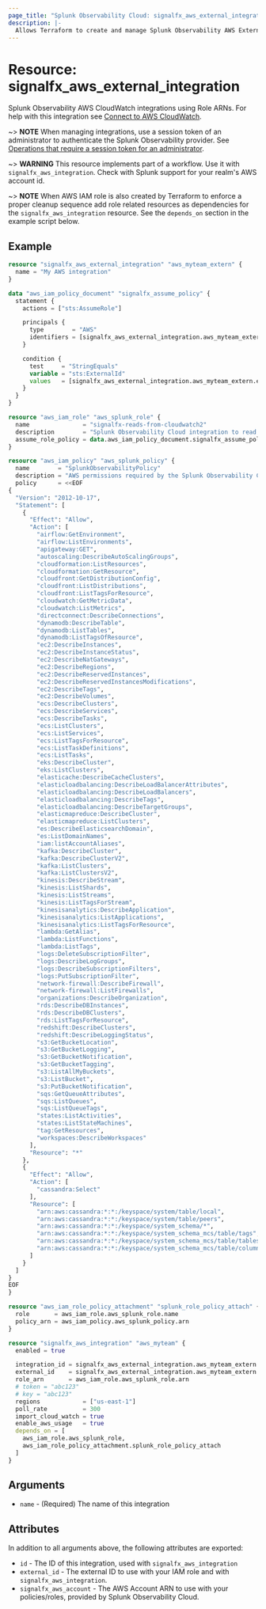```yaml
---
page_title: "Splunk Observability Cloud: signalfx_aws_external_integration"
description: |-
  Allows Terraform to create and manage Splunk Observability AWS External ID Integrations
---
```


# Resource: signalfx_aws_external_integration

Splunk Observability AWS CloudWatch integrations using Role ARNs. For help with this integration see [Connect to AWS CloudWatch](https://docs.splunk.com/observability/en/gdi/get-data-in/connect/aws/aws-apiconfig.html).

~> **NOTE** When managing integrations, use a session token of an administrator to authenticate the Splunk Observability provider. See [Operations that require a session token for an administrator](https://dev.splunk.com/observability/docs/administration/authtokens#Operations-that-require-a-session-token-for-an-administrator).

~> **WARNING** This resource implements part of a workflow. Use it with `signalfx_aws_integration`. Check with Splunk support for your realm's AWS account id.

~> **NOTE** When AWS IAM role is also created by Terraform to enforce a proper cleanup sequence add role related resources as dependencies for the `signalfx_aws_integration` resource. See the `depends_on` section in the example script below.

## Example

```terraform
resource "signalfx_aws_external_integration" "aws_myteam_extern" {
  name = "My AWS integration"
}

data "aws_iam_policy_document" "signalfx_assume_policy" {
  statement {
    actions = ["sts:AssumeRole"]

    principals {
      type        = "AWS"
      identifiers = [signalfx_aws_external_integration.aws_myteam_extern.signalfx_aws_account]
    }

    condition {
      test     = "StringEquals"
      variable = "sts:ExternalId"
      values   = [signalfx_aws_external_integration.aws_myteam_extern.external_id]
    }
  }
}

resource "aws_iam_role" "aws_splunk_role" {
  name               = "signalfx-reads-from-cloudwatch2"
  description        = "Splunk Observability Cloud integration to read out data and send it to signalfxs aws account"
  assume_role_policy = data.aws_iam_policy_document.signalfx_assume_policy.json
}

resource "aws_iam_policy" "aws_splunk_policy" {
  name        = "SplunkObservabilityPolicy"
  description = "AWS permissions required by the Splunk Observability Cloud"
  policy      = <<EOF
{
  "Version": "2012-10-17",
  "Statement": [
    {
      "Effect": "Allow",
      "Action": [
        "airflow:GetEnvironment",
        "airflow:ListEnvironments",
        "apigateway:GET",
        "autoscaling:DescribeAutoScalingGroups",
        "cloudformation:ListResources",
        "cloudformation:GetResource",
        "cloudfront:GetDistributionConfig",
        "cloudfront:ListDistributions",
        "cloudfront:ListTagsForResource",
        "cloudwatch:GetMetricData",
        "cloudwatch:ListMetrics",
        "directconnect:DescribeConnections",
        "dynamodb:DescribeTable",
        "dynamodb:ListTables",
        "dynamodb:ListTagsOfResource",
        "ec2:DescribeInstances",
        "ec2:DescribeInstanceStatus",
        "ec2:DescribeNatGateways",
        "ec2:DescribeRegions",
        "ec2:DescribeReservedInstances",
        "ec2:DescribeReservedInstancesModifications",
        "ec2:DescribeTags",
        "ec2:DescribeVolumes",
        "ecs:DescribeClusters",
        "ecs:DescribeServices",
        "ecs:DescribeTasks",
        "ecs:ListClusters",
        "ecs:ListServices",
        "ecs:ListTagsForResource",
        "ecs:ListTaskDefinitions",
        "ecs:ListTasks",
        "eks:DescribeCluster",
        "eks:ListClusters",
        "elasticache:DescribeCacheClusters",
        "elasticloadbalancing:DescribeLoadBalancerAttributes",
        "elasticloadbalancing:DescribeLoadBalancers",
        "elasticloadbalancing:DescribeTags",
        "elasticloadbalancing:DescribeTargetGroups",
        "elasticmapreduce:DescribeCluster",
        "elasticmapreduce:ListClusters",
        "es:DescribeElasticsearchDomain",
        "es:ListDomainNames",
        "iam:listAccountAliases",
        "kafka:DescribeCluster",
        "kafka:DescribeClusterV2",
        "kafka:ListClusters",
        "kafka:ListClustersV2",
        "kinesis:DescribeStream",
        "kinesis:ListShards",
        "kinesis:ListStreams",
        "kinesis:ListTagsForStream",
        "kinesisanalytics:DescribeApplication",
        "kinesisanalytics:ListApplications",
        "kinesisanalytics:ListTagsForResource",
        "lambda:GetAlias",
        "lambda:ListFunctions",
        "lambda:ListTags",
        "logs:DeleteSubscriptionFilter",
        "logs:DescribeLogGroups",
        "logs:DescribeSubscriptionFilters",
        "logs:PutSubscriptionFilter",
        "network-firewall:DescribeFirewall",
        "network-firewall:ListFirewalls",
        "organizations:DescribeOrganization",
        "rds:DescribeDBInstances",
        "rds:DescribeDBClusters",
        "rds:ListTagsForResource",
        "redshift:DescribeClusters",
        "redshift:DescribeLoggingStatus",
        "s3:GetBucketLocation",
        "s3:GetBucketLogging",
        "s3:GetBucketNotification",
        "s3:GetBucketTagging",
        "s3:ListAllMyBuckets",
        "s3:ListBucket",
        "s3:PutBucketNotification",
        "sqs:GetQueueAttributes",
        "sqs:ListQueues",
        "sqs:ListQueueTags",
        "states:ListActivities",
        "states:ListStateMachines",
        "tag:GetResources",
        "workspaces:DescribeWorkspaces"
      ],
      "Resource": "*"
    },
    {
      "Effect": "Allow",
      "Action": [
        "cassandra:Select"
      ],
      "Resource": [
        "arn:aws:cassandra:*:*:/keyspace/system/table/local",
        "arn:aws:cassandra:*:*:/keyspace/system/table/peers",
        "arn:aws:cassandra:*:*:/keyspace/system_schema/*",
        "arn:aws:cassandra:*:*:/keyspace/system_schema_mcs/table/tags",
        "arn:aws:cassandra:*:*:/keyspace/system_schema_mcs/table/tables",
        "arn:aws:cassandra:*:*:/keyspace/system_schema_mcs/table/columns"
      ]
    }
  ]
}
EOF
}

resource "aws_iam_role_policy_attachment" "splunk_role_policy_attach" {
  role       = aws_iam_role.aws_splunk_role.name
  policy_arn = aws_iam_policy.aws_splunk_policy.arn
}

resource "signalfx_aws_integration" "aws_myteam" {
  enabled = true

  integration_id = signalfx_aws_external_integration.aws_myteam_extern.id
  external_id    = signalfx_aws_external_integration.aws_myteam_extern.external_id
  role_arn       = aws_iam_role.aws_splunk_role.arn
  # token = "abc123"
  # key = "abc123"
  regions            = ["us-east-1"]
  poll_rate          = 300
  import_cloud_watch = true
  enable_aws_usage   = true
  depends_on = [
    aws_iam_role.aws_splunk_role,
    aws_iam_role_policy_attachment.splunk_role_policy_attach
  ]
}
```

## Arguments

* `name` - (Required) The name of this integration

## Attributes

In addition to all arguments above, the following attributes are exported:

* `id` - The ID of this integration, used with `signalfx_aws_integration`
* `external_id` - The external ID to use with your IAM role and with `signalfx_aws_integration`.
* `signalfx_aws_account` - The AWS Account ARN to use with your policies/roles, provided by Splunk Observability Cloud.
